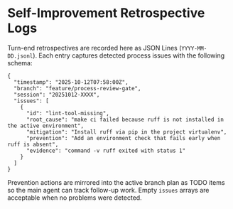 # Self-Improvement Retrospective Logs

Turn-end retrospectives are recorded here as JSON Lines (`YYYY-MM-DD.jsonl`).
Each entry captures detected process issues with the following schema:

```
{
  "timestamp": "2025-10-12T07:58:00Z",
  "branch": "feature/process-review-gate",
  "session": "20251012-XXXX",
  "issues": [
    {
      "id": "lint-tool-missing",
      "root_cause": "make ci failed because ruff is not installed in the active environment",
      "mitigation": "Install ruff via pip in the project virtualenv",
      "prevention": "Add an environment check that fails early when ruff is absent",
      "evidence": "command -v ruff exited with status 1"
    }
  ]
}
```

Prevention actions are mirrored into the active branch plan as TODO items so the
main agent can track follow-up work. Empty `issues` arrays are acceptable when
no problems were detected.
